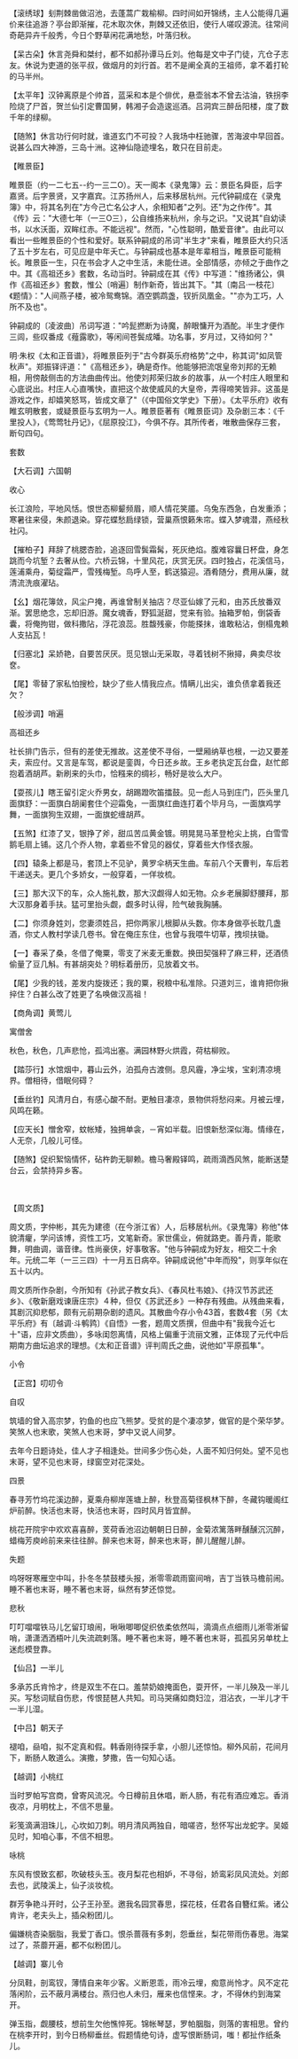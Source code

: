<!-- { "loadSidebar": true } -->
【滚绣球】刬荆棘凿做沼池，去蓬蒿广栽榆柳。四时间如开锦绣，主人公能得几遍价来往追游？亭台即渐摧，花木取次休，荆棘又还依旧，使行人嗟叹源流。往常间奇葩异卉千般秀，今日个野草闲花满地愁，叶落归秋。

【呆古朵】休言尧舜和桀纣，都不如郝孙谭马丘刘。他每是文中子门徒，亢仓子志友。休说为吏道的张平叔，做烟月的刘行首。若不是阐全真的王祖师，拿不着打轮的马半州。

【太平年】汉钟离原是个帅首，蓝采和本是个俳优，悬壶翁本不曾去沽油，铁拐李险烧了尸首，贺兰仙引定曹国舅，韩湘子会造逡巡酒。吕洞宾三醉岳阳楼，度了数千年的绿柳。

【随煞】休言功行何时就，谁道玄门不可投？人我场中枉驰骤，苦海波中早回首。说甚么四大神游，三岛十洲。这神仙隐迹埋名，敢只在目前走。
　
　




【睢景臣】

睢景臣（约一二七五--约一三二O）。天一阁本《录鬼簿》云：景臣名舜臣，后字嘉贤。后字景贤，又字嘉宾。江苏扬州人，后来移居杭州。元代钟嗣成在《录鬼簿》中，将其名列在"方今己亡名公才人，余相知者"之列。还"为之作传"。其《传》云："大德七年（一三O三），公自维扬来杭州，余与之识。"又说其"自幼读书，以水沃面，双眸红赤。不能远视"。然而，"心性聪明，酷爱音律"。由此可以看出一些睢景臣的个性和爱好。联系钟嗣成的吊词"半生才"来看，睢景臣大约只活了五十岁左右，可见应是中年夭亡。与钟嗣成也基本是年辈相当，睢景臣可能稍长。睢景臣一生，只在书会才人之中生活，未能仕进。全部情感，亦倾之于曲作之中。其《高祖还乡》套数，名动当时。钟嗣成在其《传》中写道："维扬诸公，俱作《高祖还乡》套数，惟公〔哨遍〕制作新奇，皆出其下。"其〔南吕·一枝花〕《题情》："人间燕子楼，被冷鸳鸯锦。酒空鹦鹉盏，钗折凤凰金。""亦为工巧，人所不及也"。

钟嗣成的〔凌波曲〕吊词写道："吟髭撚断为诗魔，醉眼慵开为酒酡。半生才便作三闾，些叹番成《薤露歌》，等闲间苍鬓成皤。功名事，岁月过，又待如何？"

明·朱权《太和正音谱》，将睢景臣列于"古今群英乐府格势"之中，称其词"如凤管秋声"。郑振铎评道："《高租还乡》，确是奇作。他能够把流氓皇帝刘邦的无赖相，用傍敲侧击的方法曲曲传出。他使刘邦荣归故乡的故事，从一个村庄人眼里和心底说出。村庄人心直嘴快，直把这个故使威风的大皇帝，弄得啼笑皆非。这虽是游戏之作，却嬉笑怒骂，皆成文章了"（《中国俗文学史》下册）。《太平乐府》收有睢玄明散套，或疑景臣与玄明为一人。睢景臣著有《睢景臣词》及杂剧三本：《千里投人》，《莺莺牡丹记》，《屈原投江》，今俱不存。其所传者，唯散曲保存三套，断句四句。

套数

【大石调】六国朝

收心

长江浪险，平地风恬。恨世态柳颦频眉，顺人情花笑靥。乌兔东西急，白发重添；寒暑往来侵，朱颜退染。穿花蝶愁扃绿锁，营巢燕恨籁朱帘。蝶入梦魂潜，燕经秋社闪。

【摧柏子】拜辞了桃腮杏脸，追逐回雪鬓霜髯，死灰绝焰。腹难容曩日杯盘，身怎跳而今坑堑？去奢从俭。六桥云锦，十里风花，庆赏无厌。四时独占，花溪信马，莲浦乘舟，菊绽霜严，雪残梅堑。鸟呼人至，鹤送猿迎。酒肴随分，费用从廉，就清流洗痕濯玷。

【幺】烟花簿敛，风尘户掩，再谁曾制关抽店？尽亚仙嫁了元和，由苏氏放番双渐。罢思绝念，忘却旧游。魔女魂香，野狐涎甜，觉来有验。抽箱罗帕，倒袋香囊，将俺拘钳，做科撒阽，浮花浪蕊。胜馥残豪，你能搽抹，谁敢粘沾，倒榻鬼赖人支拈瓦！

【归塞北】呆娇艳，自要苦厌厌。觅见银山无采取，寻着钱树不揪撏，典卖尽妆奁。

【尾】零替了家私怕搜检，缺少了些人情我应点。情瞒儿出尖，谁负债拿着我还欠？

【般涉调】哨遍

高祖还乡

社长排门告示，但有的差使无推故。这差使不寻俗，一壁厢纳草也根，一边又要差夫，索应付。又言是车驾，都说是銮舆，今日还乡故。王乡老执定瓦台盘，赵忙郎抱着酒胡芦。新刷来的头巾，恰糨来的绸衫，畅好是妆么大户。

【耍孩儿】瞎王留引定火乔男女，胡踢蹬吹笛擂鼓。见一彪人马到庄门，匹头里几面旗舒：一面旗白胡阑套住个迎霜兔，一面旗红曲连打着个毕月乌，一面旗鸡学舞，一面旗狗生双翅，一面旗蛇缠胡芦。

【五煞】红漆了叉，银挣了斧，甜瓜苦瓜黄金镀。明晃晃马革登枪尖上挑，白雪雪鹅毛扇上铺。这几个乔人物，拿着些不曾见的器仗，穿着些大作怪衣服。

【四】辕条上都是马，套顶上不见驴，黄罗伞柄天生曲。车前八个天曹判，车后若干递送夫。更几个多娇女，一般穿着，一佯妆梳。

【三】那大汉下的车，众人施礼数，那大汉觑得人如无物。众乡老展脚舒腰拜，那大汉那身着手扶。猛可里抬头觑，觑多时认得，险气破我胸脯。

【二】你须身姓刘，您妻须姓吕，把你两家儿根脚从头数。你本身做亭长耽几盏酒，你丈人教村学读几卷书。曾在俺庄东住，也曾与我喂牛切草，拽坝扶锄。

【一】春采了桑，冬借了俺粟，零支了米麦无重数。换田契强秤了麻三秤，还酒债偷量了豆几斛。有甚胡突处？明标着册历，见放着文书。

【尾】少我的钱，差发内旋拨还；我的粟，税粮中私准除。只道刘三，谁肯把你揪捽住？白甚么改了姓更了名唤做汉高祖！

【商角调】黄莺儿

寓僧舍

秋色，秋色，几声悲怆，孤鸿出塞。满园林野火烘霞，荷枯柳败。

【踏莎行】水馆烟中，暮山云外，泊孤舟古渡侧。息风霾，净尘埃，宝刹清凉境界。僧相待，借眠何碍？

【垂丝钓】风清月白，有感心酸不耐。更触目凄凉，景物供将愁闷来。月被云埋，风鸣在籁。

【应天长】憎舍窄，蚊帐矮，独拥单衾，－宵如半载。旧恨新愁深似海。情缘在，人无奈，几般儿可怪。

【随煞】促织絮恼情怀，砧杵韵无聊赖。檐马奢殿铎鸣，疏雨滴西风煞，能断送楚台云，会禁持异乡客。


　
　




【周文质】

周文质，字仲彬，其先为建德（在今浙江省）人，后移居杭州。《录鬼簿》称他"体貌清癯，学问该博，资性工巧，文笔新奇。家世儒业，俯就路吏。善丹青，能歌舞，明曲调，谐音律。性尚豪侠，好事敬客。"他与钟嗣成为好友，相交二十余年。元统二年（一三三四）十一月五日病卒。钟嗣成说他"中年而殁"，则享年似在五十以内。

周文质所作杂剧，今所知有《孙武子教女兵》、《春风杜韦娘》、《持汉节苏武还乡》、《敬新磨戏谏唐庄宗》４种，但仅《苏武还乡》一种存有残曲。从残曲来看，其剧沉抑悲郁，颇有元前期杂剧的遗风。其散曲今存小令43首，套数4套（另《太平乐府》有〔越调·斗鹌鹑〕《自悟》一套，题周文质撰，但曲中有"我我今近七十"语，应非文质曲），多咏闺怨离情，风格上偏重于流丽文雅，正体现了元代中后期南方曲坛追求的理想。《太和正音谱》评判周氏之曲，说他如"平原孤隼"。

小令

【正宫】叨叨令

自叹

筑墙的曾入高宗梦，钓鱼的也应飞熊梦。受贫的是个凄凉梦，做官的是个荣华梦。笑煞人也末歌，笑煞人也末哥，梦中又说人间梦。

去年今日题诗处，佳人才子相逢处。世间多少伤心处，人面不知归何处。望不见也末哥，望不见也末哥，绿窗空对花深处。

四景

春寻芳竹坞花溪边醉，夏乘舟柳岸莲塘上醉，秋登高菊径枫林下醉，冬藏钩暖阁红炉前醉。快活也末哥，快活也末哥，四时风月皆宜醉。

桃花开院宇中欢欢喜喜醉，芰荷香池沼边朝朝日日醉，金菊浓篱落畔醺醺沉沉醉，蜡梅芳庾岭前来来往往醉。醉来也末哥，醉来也末哥，醉儿醒醒儿醉。

失题

呜呀呀寒雁空中叫，扑冬冬禁鼓楼头报，淅零零疏雨窗间哨，吉丁当铁马檐前闹。睡不著也末哥，睡不著也末哥，纵然有梦还惊觉。

悲秋

叮叮噹噹铁马儿乞留玎琅闹，啾啾唧唧促织依柔依然叫，滴滴点点细雨儿淅零淅留哨，潇潇洒洒梧叶儿失流疏剌落。睡不著也末哥，睡不著也末哥，孤孤另另单枕上迷彪模登靠。

【仙吕】一半儿

多承苏氏肯怜才，终是双生不在口。羞禁奶娘掩面色，耍开怀，一半儿殃及一半儿买。写愁词赋自伤悲，传恨琵琶人共知。司马哭痛如商妇泣，泪沾衣，一半儿才干一半儿湿。

【中吕】朝天子

褪咱，赑咱，拟不定真和假。韩香刚待探手拿，小胆儿还惊怕。柳外风前，花间月下，断肠人敢道么。演撒，梦撒，告一句知心话。

【越调】小桃红

当时罗帕写宫商，曾寄风流况。今日樽前且休唱，断人肠，有花有酒应难忘。香消夜凉，月明枕上，不信不思量。

彩笺滴满泪珠儿，心坎如刀刺。明月清风两独自，暗嗟咨，愁怀写出龙蛇字。吴姬见时，知咱心事，不信不相思。

咏桃

东风有恨致玄都，吹破枝头玉。夜月梨花也相妒，不寻俗，娇鸾彩凤风流处。刘郎去也，武陵溪上，仙子淡妆梳。

群芳争艳斗开时，公子王孙至。邀我名园赏春思，探花枝，任君各自簪红紫。诸公肯许，老夫头上，插朵粉团儿。

偏嫌桃杏染胭脂，我爱丁香口。恨杀蔷薇有多刺，怨垂丝，梨花带雨伤春思。海棠过了，茶蘼开遍，都不似粉团儿。

【越调】寨儿令

分凤鞋，剖鸾钗，薄情自来年少客。义断恩乖，雨冷云埋，痴意尚怜才。风不定花落闲阶，云不蔽月满楼台。燕归也人未归，雁来也信悭来。才，不得休约到海棠开。

弹玉指，觑腰枝，想前生欠他憔悴死。锦帐琴瑟，罗帕胭脂，则落的害相思。曾约在桃李开时，到今日杨柳垂丝。假题情绝句诗，虚写恨断肠词，嗤！都扯作纸条儿。

